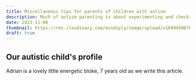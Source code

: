 ```yaml
---
title: Miscellaneous tips for parents of children with autism
description: Much of autism parenting is about experimenting and checking what works for your kid. Here are some things that worked for us and may do for you too. 
date: 2023-11-08
thumbnail: https://res.cloudinary.com/mindiply/image/upload/v1699450670/BlogPostsPictures/ganttChartAlternatives/_31b0daf8-906a-4334-9f9c-7cb04ece8943.jpg
draft: true
---
```


## Our autistic child's profile

Adrian is a lovely little energetic bloke, 7 years old as we write this article.

